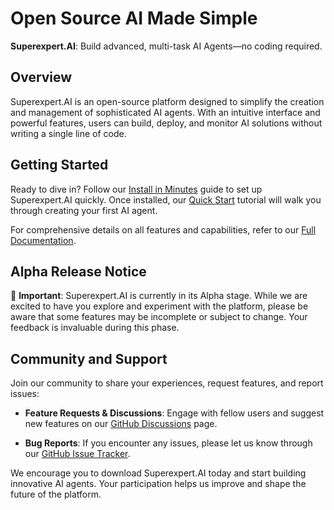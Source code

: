 # Open Source AI Made Simple

**Superexpert.AI**: Build advanced, multi-task AI Agents—no coding required.

## Overview

Superexpert.AI is an open-source platform designed to simplify the creation and management of sophisticated AI agents. With an intuitive interface and powerful features, users can build, deploy, and monitor AI solutions without writing a single line of code.

## Getting Started

Ready to dive in? Follow our [Install in Minutes](https://superexpert.ai/docs/install-in-minutes/) guide to set up Superexpert.AI quickly. Once installed, our [Quick Start](https://superexpert.ai/docs/quick-start/) tutorial will walk you through creating your first AI agent.

For comprehensive details on all features and capabilities, refer to our [Full Documentation](https://superexpert.ai/docs/).

## Alpha Release Notice

🚧 **Important**: Superexpert.AI is currently in its Alpha stage. While we are excited to have you explore and experiment with the platform, please be aware that some features may be incomplete or subject to change. Your feedback is invaluable during this phase.

## Community and Support

Join our community to share your experiences, request features, and report issues:

- **Feature Requests & Discussions**: Engage with fellow users and suggest new features on our [GitHub Discussions](https://github.com/Superexpert/superexpert-ai/discussions) page.

- **Bug Reports**: If you encounter any issues, please let us know through our [GitHub Issue Tracker](https://github.com/Superexpert/superexpert-ai/issues).

We encourage you to download Superexpert.AI today and start building innovative AI agents. Your participation helps us improve and shape the future of the platform.